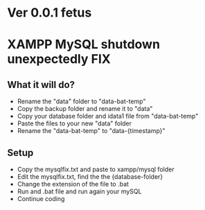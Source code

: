 # Ver 0.0.1 fetus

# XAMPP MySQL shutdown unexpectedly FIX

## What it will do?
- Rename the "data" folder to "data-bat-temp"
- Copy the backup folder and rename it to "data"
- Copy your database folder and idata1 file from "data-bat-temp"
- Paste the files to your new "data" folder
- Rename the "data-bat-temp" to "data-{timestamp}"

## Setup
- Copy the mysqlfix.txt and paste to xampp/mysql folder
- Edit the mysqlfix.txt, find the the {database-folder}
- Change the extension of the file to .bat
- Run and .bat file and run again your mySQL
- Continue coding

